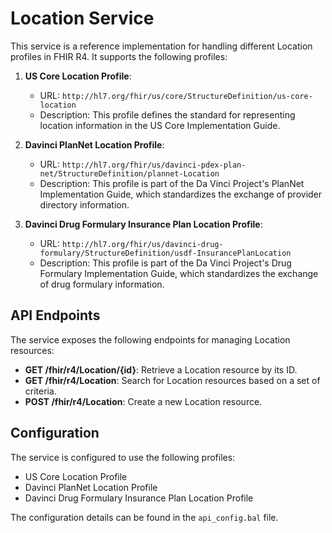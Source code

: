 # Location Service

This service is a reference implementation for handling different Location profiles in FHIR R4. It supports the following profiles:

1. **US Core Location Profile**:
   - URL: `http://hl7.org/fhir/us/core/StructureDefinition/us-core-location`
   - Description: This profile defines the standard for representing location information in the US Core Implementation Guide.

2. **Davinci PlanNet Location Profile**:
   - URL: `http://hl7.org/fhir/us/davinci-pdex-plan-net/StructureDefinition/plannet-Location`
   - Description: This profile is part of the Da Vinci Project's PlanNet Implementation Guide, which standardizes the exchange of provider directory information.

3. **Davinci Drug Formulary Insurance Plan Location Profile**:
   - URL: `http://hl7.org/fhir/us/davinci-drug-formulary/StructureDefinition/usdf-InsurancePlanLocation`
   - Description: This profile is part of the Da Vinci Project's Drug Formulary Implementation Guide, which standardizes the exchange of drug formulary information.

## API Endpoints

The service exposes the following endpoints for managing Location resources:

- **GET /fhir/r4/Location/{id}**: Retrieve a Location resource by its ID.
- **GET /fhir/r4/Location**: Search for Location resources based on a set of criteria.
- **POST /fhir/r4/Location**: Create a new Location resource.

## Configuration

The service is configured to use the following profiles:

- US Core Location Profile
- Davinci PlanNet Location Profile
- Davinci Drug Formulary Insurance Plan Location Profile

The configuration details can be found in the `api_config.bal` file.
